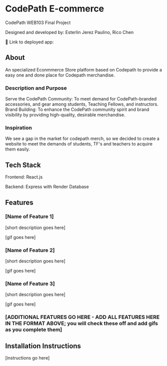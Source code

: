 # CodePath E-commerce

CodePath WEB103 Final Project

Designed and developed by: Esterlin Jerez Paulino, Rico Chen

🔗 Link to deployed app:

## About
An specialized Econmmerce Store platform based on Codepath to provide a easy one and done place for Codepath merchandise.  

### Description and Purpose

Serve the CodePath Community: To meet demand for CodePath-branded accessories, and gear among students, Teaching Fellows, and instructors.
Brand Building: To enhance the CodePath community spirit and brand visibility by providing high-quality, desirable merchandise.

### Inspiration

We see a gap in the market for codepath merch, so we decided to create a website to meet the demands of students, TF's and teachers to acquire them easily. 

## Tech Stack

Frontend: React.js

Backend: Express with Render Database

## Features

### [Name of Feature 1]

[short description goes here]

[gif goes here]

### [Name of Feature 2]

[short description goes here]

[gif goes here]

### [Name of Feature 3]

[short description goes here]

[gif goes here]

### [ADDITIONAL FEATURES GO HERE - ADD ALL FEATURES HERE IN THE FORMAT ABOVE; you will check these off and add gifs as you complete them]

## Installation Instructions

[instructions go here]
